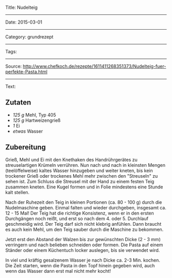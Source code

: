 Title: Nudelteig

----

Date: 2015-03-01

----

Category: grundrezept

----

Tags: 

----

Source: http://www.chefkoch.de/rezepte/1611411268351373/Nudelteig-fuer-perfekte-Pasta.html

----

Text: 

## Zutaten
- *125 g* Mehl, Typ 405
- *125 g* Hartweizengrieß
- *1*  Ei
- *etwas* Wasser

## Zubereitung
Grieß, Mehl und Ei mit den Knethaken des Handrührgerätes zu streuselartigen Krümeln verrühren. Nun nach und nach in kleinsten Mengen (teelöffelweise) kaltes Wasser hinzugeben und weiter kneten, bis kein trockener Grieß oder trockenes Mehl mehr zwischen den "Streuseln" zu sehen ist. Zum Schluss die Streusel mit der Hand zu einem festen Teig zusammen kneten. Eine Kugel formen und in Folie mindestens eine Stunde kalt stellen.

Nach der Ruhezeit den Teig in kleinen Portionen (ca. 80 - 100 g) durch die Nudelmaschine geben. Einmal falten und wieder durchgeben, insgesamt ca. 12 - 15 Mal! Der Teig hat die richtige Konsistenz, wenn er in den ersten Durchgängen noch reißt, und erst so nach dem 4. oder 5. Durchlauf geschmeidig wird. Der Teig darf sich nicht klebrig anfühlen. Dann braucht es auch kein Mehl, um den Teig sauber durch die Maschine zu bekommen.

Jetzt erst den Abstand der Walzen bis zur gewünschten Dicke (2 - 3 mm) verringern und nach belieben schneiden oder formen. Die Pasta auf einem Ständer oder einem Küchentuch locker auslegen, bis sie verwendet wird.

In viel und kräftig gesalzenem Wasser je nach Dicke ca. 2-3 Min. kochen. Die Zeit starten, wenn die Pasta in den Topf hinein gegeben wird, auch wenn das Wasser dann erst mal nicht mehr kocht!